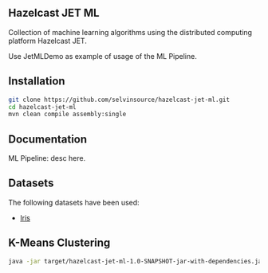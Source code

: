 ## Hazelcast JET ML

Collection of machine learning algorithms using the distributed computing platform Hazelcast JET.

Use JetMLDemo as example of usage of the ML Pipeline.

## Installation
```sh
git clone https://github.com/selvinsource/hazelcast-jet-ml.git
cd hazelcast-jet-ml
mvn clean compile assembly:single
```

## Documentation
ML Pipeline: desc here.

## Datasets
The following datasets have been used:
* [Iris]

## K-Means Clustering
```sh
java -jar target/hazelcast-jet-ml-1.0-SNAPSHOT-jar-with-dependencies.jar KMeans
```

[Iris]:https://github.com/selvinsource/hazelcast-jet-ml/blob/master/src/main/resources/datasets/iris.csv